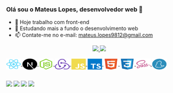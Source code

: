 ### Olá sou o Mateus Lopes, desenvolvedor web 👋

- 🔭 Hoje trabalho com front-end
- 🌱 Estudando mais a fundo o desenvolvimento web
- 📫 Contate-me no e-mail: mateus.lopes9812@gmail.com

<div align="center">
  <a href="https://github.com/MateusDev98">
  <img height="180em" src="https://github-readme-stats.vercel.app/api?username=MateusDev98&show_icons=true&theme=tokyonight&include_all_commits=true&count_private=false"/>
  <img height="180em" src="https://github-readme-stats.vercel.app/api/top-langs/?username=MateusDev98&layout=compact&langs_count=7&theme=tokyonight"/>
</div>
<div style="display: inline_block"><br>
  <img align="center" alt="Mateus-React" height="30" width="40" src="https://raw.githubusercontent.com/devicons/devicon/master/icons/react/react-original.svg">
  <img align="center" alt="Mateus-Next" height="30" width="40" src="https://raw.githubusercontent.com/devicons/devicon/master/icons/nextjs/nextjs-original.svg">
  <img align="center" alt="Mateus-Node" height="30" width="40" src="https://raw.githubusercontent.com/devicons/devicon/master/icons/nodejs/nodejs-original.svg">
  <img align="center" alt="Mateus-Redux" height="30" width="40" src="https://raw.githubusercontent.com/devicons/devicon/master/icons/redux/redux-original.svg">
  <img align="center" alt="Mateus-Js" height="30" width="40" src="https://raw.githubusercontent.com/devicons/devicon/master/icons/javascript/javascript-plain.svg">
  <img align="center" alt="Mateus-Ts" height="30" width="40" src="https://raw.githubusercontent.com/devicons/devicon/master/icons/typescript/typescript-plain.svg">
  <img align="center" alt="Mateus-HTML" height="30" width="40" src="https://raw.githubusercontent.com/devicons/devicon/master/icons/html5/html5-original.svg">
  <img align="center" alt="Mateus-CSS" height="30" width="40" src="https://raw.githubusercontent.com/devicons/devicon/master/icons/css3/css3-original.svg">
  <img align="center" alt="Mateus-Sass" height="30" width="40" src="https://raw.githubusercontent.com/devicons/devicon/master/icons/sass/sass-original.svg">
  <img align="center" alt="Mateus-Yarn" height="30" width="40" src="https://raw.githubusercontent.com/devicons/devicon/master/icons/yarn/yarn-original.svg">
</div>
  
  ##
 
<div> 
  <a href="https://instagram.com/mateus.silva_l" target="_blank"><img src="https://img.shields.io/badge/-Instagram-%23E4405F?style=for-the-badge&logo=instagram&logoColor=white" target="_blank"></a>
 <a href="https://discord.gg/FqNW7K3u" target="_blank"><img src="https://img.shields.io/badge/Discord-7289DA?style=for-the-badge&logo=discord&logoColor=white" target="_blank"></a> 
  <a href = "mailto:mateus.lopes9812@gmail.com"><img src="https://img.shields.io/badge/-Gmail-%23333?style=for-the-badge&logo=gmail&logoColor=white" target="_blank"></a>
  <a href="https://www.linkedin.com/in/mateus-lopes-da-silva-9a3838174" target="_blank"><img src="https://img.shields.io/badge/-LinkedIn-%230077B5?style=for-the-badge&logo=linkedin&logoColor=white" target="_blank"></a> 
</div>
